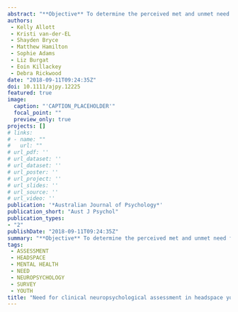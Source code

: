 ```yaml
---
abstract: "**Objective** To determine the perceived met and unmet need for clinical neuropsychological assessment (CNA) in headspace youth mental health services Australia wide. **Method** Brief online survey of headspace service providers exploring the number and types of clients seen, confidence in identifying neurocognitive impairments, and need, availability and usefulness of CNA. A total of 532 salaried, private and in-kind service providers working across 103 primary headspace and headspace Youth Early Psychosis Programs completed the survey from May to December 2017. **Results** Survey respondents were 76% female with a mean age of 38 (range 22-74 years). The majority had psychology (42%) or social work (21%) backgrounds. CNA was believed to be beneficial for 35% of headspace clients on average, but 86% of service providers reported that CNA was unavailable. Only 12% of clients were estimated to have received CNA when it was needed. On average, 36% of headspace clients were estimated to present with neurocognitive impairment and 38% were described as diagnostically complex (e.g., comorbid medical, developmental, substance use, trauma presentations). A mean of 27% were described as having a suspected or diagnosed developmental condition (e.g., intellectual disability, learning disorder, autism spectrum disorder, attention-deficit/hyperactivity disorder). Respondents rated their confidence in identifying cognitive impairment as moderate. **Conclusions** There is marked unmet need for CNA to provide diagnostic clarification and inform treatment approaches in youth mental health care. Funding for CNA under the Medicare Benefits Schedule, headspace workforce development in neurocognitive screening and cognitive interventions, and tele-neuropsychological services should be explored."
authors:
 - Kelly Allott
 - Kristi van-der-EL
 - Shayden Bryce
 - Matthew Hamilton
 - Sophie Adams
 - Liz Burgat
 - Eoin Killackey
 - Debra Rickwood
date: "2018-09-11T09:24:35Z"
doi: 10.1111/ajpy.12225
featured: true
image:
  caption: "'CAPTION_PLACEHOLDER'"
  focal_point: ""
  preview_only: true
projects: []
# links:
# - name: ""
#   url: ""
# url_pdf: ''
# url_dataset: ''
# url_dataset: ''
# url_poster: ''
# url_project: ''
# url_slides: ''
# url_source: ''
# url_video: '' 
publication: '*Australian Journal of Psychology*'
publication_short: "Aust J Psychol"
publication_types:
- "2"
publishDate: "2018-09-11T09:24:35Z"
summary: "**Objective** To determine the perceived met and unmet need for clinical neuropsychological assessment (CNA) in headspace youth mental health services Australia wide.  **Method** Brief online survey of headspace service providers exploring the number and types of clients seen, confidence in identifying neurocognitive impairments, and need, availability and usefulness of CNA..."
tags:
 - ASSESSMENT
 - HEADSPACE
 - MENTAL HEALTH
 - NEED
 - NEUROPSYCHOLOGY
 - SURVEY
 - YOUTH
title: "Need for clinical neuropsychological assessment in headspace youth mental health services: A national survey of providers"
---
```

